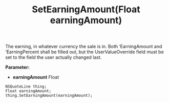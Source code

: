 ﻿---
uid: crmscript_ref_NSQuoteLine_SetEarningAmount
title: SetEarningAmount(Float earningAmount)
intellisense: NSQuoteLine.SetEarningAmount
keywords: NSQuoteLine, GetEarningAmount
so.topic: reference
---

The earning, in whatever currency the sale is in. Both ‘EarningAmount and ‘EarningPercent shall be filled out, but the UserValueOverride field must be set to the field the user actually changed last.

**Parameter:** 
 - **earningAmount** Float

```crmscript
NSQuoteLine thing;
Float earningAmount;
thing.SetEarningAmount(earningAmount);
```

